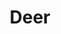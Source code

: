 ---
title: "Deer"
type: gallery
headless: false
image: "/gallery/deer/IMG_4521-Edit/IMG_4521-Edit.jpg"
---